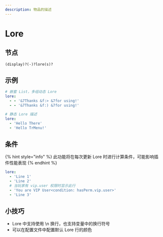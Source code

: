 ```yaml
---
description: 物品的描述
---
```


# Lore

## 节点

```text
(display)?(-)?lore(s)?
```

## 示例

```yaml
# 嵌套 List，多组动态 Lore
lore:
  - - '&7Thanks &f:> &7for using!'
  - - '&7Thanks &f:) &7for using!'

# 静态 Lore 描述
lore:
  - 'Hello There'
  - 'Hello TrMenu!'
```

## 条件

{% hint style="info" %}
此功能将在每次更新 Lore 时进行计算条件，可能影响插件性能表现
{% endhint %}

```yaml
lore:
  - 'Line 1'
  - 'Line 2'
  # 当玩家有 vip.user 权限时显示此行
  - 'You are VIP User<condition: hasPerm.vip.user>'
  - 'Line 3'
```

## 小技巧

* Lore 中支持使用 \n 换行，也支持变量中的换行符号
* 可以在配置文件中配置默认 Lore 行的颜色



